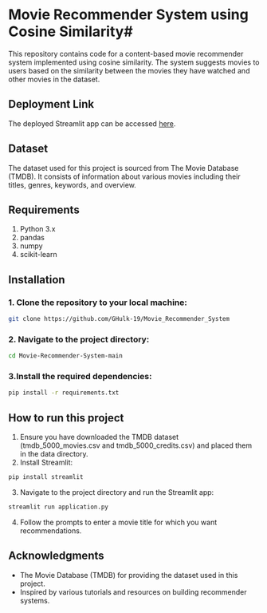# Movie Recommender System using Cosine Similarity#
This repository contains code for a content-based movie recommender system implemented using cosine similarity. The system suggests movies to users based on the similarity between the movies they have watched and other movies in the dataset.
## Deployment Link
The deployed Streamlit app can be accessed [here](https://gowtham-movie-recommender-system.streamlit.app/).

## Dataset
The dataset used for this project is sourced from The Movie Database (TMDB). It consists of information about various movies including their titles, genres, keywords, and overview.

## Requirements
1. Python 3.x
2. pandas
3. numpy
4. scikit-learn

## Installation
### 1. Clone the repository to your local machine:
```bash
git clone https://github.com/GHulk-19/Movie_Recommender_System
```
### 2. Navigate to the project directory:
```bash
cd Movie-Recommender-System-main
```
### 3.Install the required dependencies:
```bash
pip install -r requirements.txt
```
## How to run this project
1. Ensure you have downloaded the TMDB dataset (tmdb_5000_movies.csv and tmdb_5000_credits.csv) and placed them in the data directory.
2. Install Streamlit:
```bash
pip install streamlit
````
3. Navigate to the project directory and run the Streamlit app:
```bash
streamlit run application.py
```
4. Follow the prompts to enter a movie title for which you want recommendations.

## Acknowledgments
- The Movie Database (TMDB) for providing the dataset used in this project.
- Inspired by various tutorials and resources on building recommender systems.
